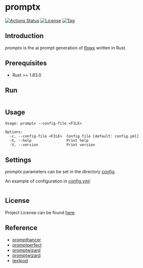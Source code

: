 # promptx

[![Actions Status](https://github.com/ai-flowx/promptx/workflows/ci/badge.svg?branch=main&event=push)](https://github.com/ai-flowx/promptx/actions?query=workflow%3Aci)
[![License](https://img.shields.io/github/license/ai-flowx/promptx.svg?color=brightgreen)](https://github.com/ai-flowx/promptx/blob/main/LICENSE)
[![Tag](https://img.shields.io/github/tag/ai-flowx/promptx.svg?color=brightgreen)](https://github.com/ai-flowx/promptx/tags)



## Introduction

*promptx* is the ai prompt generation of [flowx](https://github.com/ai-flowx/) written in Rust.



## Prerequisites

- Rust >= 1.83.0



## Run

```bash
```



## Usage

```
Usage: promptx --config-file <FILE>

Options:
  -c, --config-file <FILE>  Config file [default: config.yml]
  -h, --help                Print help
  -V, --version             Print version
```



## Settings

*promptx* parameters can be set in the directory [config](https://github.com/ai-flowx/promptx/blob/main/src/config).

An example of configuration in [config.yml](https://github.com/ai-flowx/promptx/blob/main/src/config/config.yml):

```yaml
```



## License

Project License can be found [here](LICENSE).



## Reference

- [prompthancer](https://prompthancer.com/)
- [promptperfect](https://promptperfect.jina.ai/)
- [promptwizard](https://github.com/microsoft/PromptWizard)
- [promptwizard](https://github.com/craftslab/promptwizard)
- [textpod](https://github.com/freetonik/textpod)

